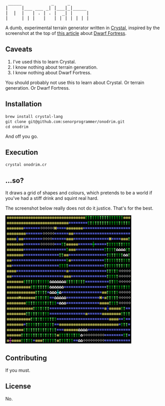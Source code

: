 <pre>
 _____           _     _       
|     |___ ___ _| |___|_|_____ 
|  |  |   | . | . |  _| |     |
|_____|_|_|___|___|_| |_|_|_|_|
</pre>
                               

A dumb, experimental terrain generator written in [Crystal](http://crystal-lang.org), inspired by the
screenshot at the top of [this article](http://www.seattleweekly.com/arts/enormous-dwarf-2610456/) about [Dwarf Fortress](http://www.bay12games.com/dwarves/).

## Caveats

1. I've used this to learn Crystal.
2. I know nothing about terrain generation.
3. I know nothing about Dwarf Fortress.

You should probably not use this to learn about Crystal. Or terrain generation. Or Dwarf Fortress.

## Installation

	brew install crystal-lang
	git clone git@github.com:senorprogrammer/onodrim.git
	cd onodrim

And off you go.

## Execution

    crystal onodrim.cr

## ...so?

It draws a grid of shapes and colours, which pretends to be a world if you've had a stiff drink and squint real hard.

The screenshot below really does not do it justice. That's for the best.

![screenshot](./docs/screenshot.png)

## Contributing

If you must.

## License

No.
